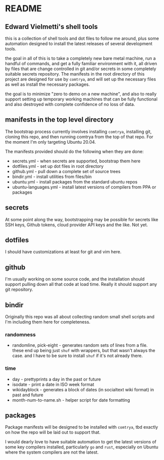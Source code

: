 # README
## Edward Vielmetti's shell tools

this is a collection of shell tools and dot files to follow me around,
plus some automation designed to install the latest releases of
several development tools.

the goal in all of this is to take a completely new bare metal machine,
run a handful of commands, and get a fully familiar environment with it,
all driven by files that are change controlled in git and/or secrets in
some completely suitable secrets repository. The manifests in the
root directory of this project are designed for use by `comtrya`,
and will set up the necessary files as well as install the necessary
packages.

the goal is to minimize "zero to demo on a new machine", and also
to really support setting up temporary working machines that can
be fully functional and also destroyed with complete confidence of
no loss of data.

## manifests in the top level directory

The bootstrap process currently involves installing `comtrya`, installing
git, cloning this repo, and then running comtrya from the top of
that repo. For the moment I'm only targeting Ubuntu 20.04.

The manifests provided should do the following when they are done:

* secrets.yml - when secrets are supported, bootstrap them here
* dotfiles.yml - set up dot files in root directory
* github.yml - pull down a complete set of source trees
* bindir.yml - install utilities from files/bin
* ubuntu.yml - install packages from the standard ubuntu repos
* ubuntu-languages.yml - install latest versions of compilers from PPA or packages

## secrets

At some point along the way, bootstrapping may be possible for secrets
like SSH keys, Github tokens, cloud provider API keys and the like.
Not yet.

## dotfiles

I should have customizations at least for git and vim here.

## github

I'm usually working on some source code, and the installation
should support pulling down all that code at load time.
Really it should support any git repository.

## bindir

Originally this repo was all about collecting random small shell scripts
and I'm including them here for completeness.


### randomness

* randomline, pick-eight - generates random sets of lines from a file.
these end up being just `shuf` with wrappers, but that wasn't always the case.
and I have to be sure to install `shuf` if it's not already there.

### time

* day - prettyprints a day in the past or future
* isodate - print a date in ISO week format
* wikidayblock - generates a block of dates (in socialtext wiki format) in past and future
* month-num-to-name.sh - helper script for date formatting

## packages

Package manifests will be designed to be installed with `comtrya`, tbd
exactly on how the repo will be laid out to support that. 

I would dearly love to have suitable automation to get the
latest versions of some key compilers installed, particularly
`go` and `rust`, especially on Ubuntu where the system 
compilers are not the latest.

